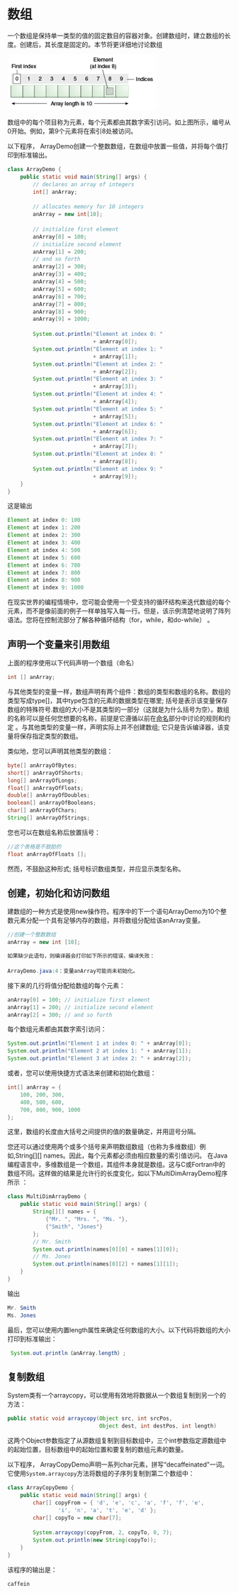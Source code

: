 # 数组

一个数组是保持单一类型的值的固定数目的容器对象。创建数组时，建立数组的长度。创建后，其长度是固定的。本节将更详细地讨论数组

![](/assets/java/nutsandbolts/objects-tenElementArray.gif)

数组中的每个项目称为元素，每个元素都由其数字索引访问。如上图所示，编号从0开始。例如，第9个元素将在索引8处被访问。

以下程序， ArrayDemo创建一个整数数组，在数组中放置一些值，并将每个值打印到标准输出。
```java
class ArrayDemo {
    public static void main(String[] args) {
        // declares an array of integers
        int[] anArray;

        // allocates memory for 10 integers
        anArray = new int[10];
           
        // initialize first element
        anArray[0] = 100;
        // initialize second element
        anArray[1] = 200;
        // and so forth
        anArray[2] = 300;
        anArray[3] = 400;
        anArray[4] = 500;
        anArray[5] = 600;
        anArray[6] = 700;
        anArray[7] = 800;
        anArray[8] = 900;
        anArray[9] = 1000;

        System.out.println("Element at index 0: "
                           + anArray[0]);
        System.out.println("Element at index 1: "
                           + anArray[1]);
        System.out.println("Element at index 2: "
                           + anArray[2]);
        System.out.println("Element at index 3: "
                           + anArray[3]);
        System.out.println("Element at index 4: "
                           + anArray[4]);
        System.out.println("Element at index 5: "
                           + anArray[5]);
        System.out.println("Element at index 6: "
                           + anArray[6]);
        System.out.println("Element at index 7: "
                           + anArray[7]);
        System.out.println("Element at index 8: "
                           + anArray[8]);
        System.out.println("Element at index 9: "
                           + anArray[9]);
    }
} 
```
这是输出
```java
Element at index 0: 100
Element at index 1: 200
Element at index 2: 300
Element at index 3: 400
Element at index 4: 500
Element at index 5: 600
Element at index 6: 700
Element at index 7: 800
Element at index 8: 900
Element at index 9: 1000
```

在现实世界的编程情境中，您可能会使用一个受支持的循环结构来迭代数组的每个元素，而不是像前面的例子一样单独写入每一行。但是，该示例清楚地说明了阵列语法。您将在控制流部分了解各种循环结构（for，while，和do-while） 。


## 声明一个变量来引用数组

上面的程序使用以下代码声明一个数组（命名）
```java
int [] anArray;
```
与其他类型的变量一样，数组声明有两个组件：数组的类型和数组的名称。数组的类型写成type[]，其中type包含的元素的数据类型在哪里; 括号是表示该变量保存数组的特殊符号.数组的大小不是其类型的一部分（这就是为什么括号为空）。数组的名称可以是任何您想要的名称，前提是它遵循以前在[命名](/content/java/nutsandbolts/variables.md)部分中讨论的规则和约定 。与其他类型的变量一样，声明实际上并不创建数组; 它只是告诉编译器，该变量将保存指定类型的数组。

类似地，您可以声明其他类型的数组：
```java
byte[] anArrayOfBytes;
short[] anArrayOfShorts;
long[] anArrayOfLongs;
float[] anArrayOfFloats;
double[] anArrayOfDoubles;
boolean[] anArrayOfBooleans;
char[] anArrayOfChars;
String[] anArrayOfStrings;
```

您也可以在数组名称后放置括号：
```java
//这个表格是不鼓励的
float anArrayOfFloats [];
```

然而，不鼓励这种形式; 括号标识数组类型，并应显示类型名称。

## 创建，初始化和访问数组
建数组的一种方式是使用new操作符。程序中的下一个语句ArrayDemo为10个整数元素分配一个具有足够内存的数组，并将数组分配给该anArray变量。
```java
//创建一个整数数组
anArray = new int [10];
```
```java
如果缺少此语句，则编译器会打印如下所示的错误，编译失败：

ArrayDemo.java:4：变量anArray可能尚未初始化。
```
接下来的几行将值分配给数组的每个元素：
```java
anArray[0] = 100; // initialize first element
anArray[1] = 200; // initialize second element
anArray[2] = 300; // and so forth
```
每个数组元素都由其数字索引访问：
```java
System.out.println("Element 1 at index 0: " + anArray[0]);
System.out.println("Element 2 at index 1: " + anArray[1]);
System.out.println("Element 3 at index 2: " + anArray[2]);
```

或者，您可以使用快捷方式语法来创建和初始化数组：
```java
int[] anArray = { 
    100, 200, 300,
    400, 500, 600, 
    700, 800, 900, 1000
};
```
这里，数组的长度由大括号之间提供的值的数量确定，并用逗号分隔。

您还可以通过使用两个或多个括号来声明数组数组（也称为多维数组）例如,String[][] names。因此，每个元素都必须由相应数量的索引值访问。
在Java编程语言中，多维数组是一个数组，其组件本身就是数组。这与C或Fortran中的数组不同。这样做的结果是允许行的长度变化，如以下MultiDimArrayDemo程序所示 ：
```java
class MultiDimArrayDemo {
    public static void main(String[] args) {
        String[][] names = {
            {"Mr. ", "Mrs. ", "Ms. "},
            {"Smith", "Jones"}
        };
        // Mr. Smith
        System.out.println(names[0][0] + names[1][0]);
        // Ms. Jones
        System.out.println(names[0][2] + names[1][1]);
    }
}
```
输出
```java
Mr. Smith
Ms. Jones
```
最后，您可以使用内置length属性来确定任何数组的大小。以下代码将数组的大小打印到标准输出：
```java
 System.out.println（anArray.length）;
 ```
 
 ## 复制数组
 
 System类有一个arraycopy，可以使用有效地将数据从一个数组复制到另一个的方法：
```java
public static void arraycopy(Object src, int srcPos,
                             Object dest, int destPos, int length)
```
这两个Object参数指定了从源数组复制到目标数组中，三个int参数指定源数组中的起始位置，目标数组中的起始位置和要复制的数组元素的数量。

以下程序， ArrayCopyDemo声明一系列char元素，拼写“decaffeinated”一词。它使用`System.arraycopy`方法将数组的子序列复制到第二个数组中：
```java
class ArrayCopyDemo {
    public static void main(String[] args) {
        char[] copyFrom = { 'd', 'e', 'c', 'a', 'f', 'f', 'e',
			    'i', 'n', 'a', 't', 'e', 'd' };
        char[] copyTo = new char[7];

        System.arraycopy(copyFrom, 2, copyTo, 0, 7);
        System.out.println(new String(copyTo));
    }
}
```
该程序的输出是：
```java
caffein
```
